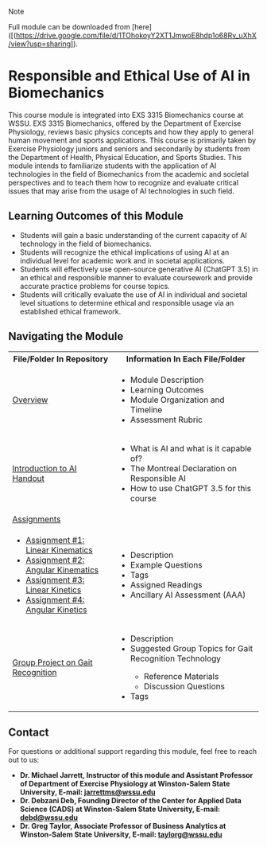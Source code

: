 > [!NOTE]
> Full module can be downloaded from [here]([(https://drive.google.com/file/d/1TOhokoyY2XT1JmwoE8hdp1o68Rv_uXhX/view?usp=sharing]). 
# Responsible and Ethical Use of AI in Biomechanics
This course module is integrated into EXS 3315 Biomechanics course at WSSU. EXS 3315 Biomechanics, offered by the Department of Exercise Physiology, reviews basic physics concepts and how they apply to general human movement and sports applications. This course is primarily taken by Exercise Physiology juniors and seniors and secondarily by students from the Department of Health, Physical Education, and Sports Studies. This module intends to familiarize students with the application of AI technologies in the field of Biomechanics from the academic and societal perspectives and to teach them how to recognize and evaluate critical issues that may arise from the usage of AI technologies in such field.  

## Learning Outcomes of this Module

* Students will gain a basic understanding of the current capacity of AI technology in the field of biomechanics.
* Students will recognize the ethical implications of using AI at an individual level for academic work and in societal applications.
* Students will effectively use open-source generative AI (ChatGPT 3.5) in an ethical and responsible manner to evaluate coursework and provide accurate practice problems for course topics.
* Students will critically evaluate the use of AI in individual and societal level situations to determine ethical and responsible usage via an established ethical framework.

## Navigating the Module
<table>
  <tbody>
    <tr>
      <th>File/Folder In Repository</th>
      <th>Information In Each File/Folder</th>
    </tr>
    <tr>
      <td><a href="https://drive.google.com/file/d/10D8R9v3jxjFSIO7-dlo7ckxpWv_e29rh/view?usp=sharing">Overview</a></td>
      <td>
        <ul>
          <li>Module Description</li>
          <li>Learning Outcomes </li>
          <li>Module Organization and Timeline</li>
          <li>Assessment Rubric</li>
        </ul>
      </td>
    </tr>
    <tr>
      <td><a href="https://drive.google.com/file/d/1A09gPxnTV4YfhohDRAi1s-xtUUp5uG7c/view?usp=sharing">Introduction to AI Handout</a></td>
      <td>
        <ul>
          <li>What is AI and what is it capable of?</li>
          <li>The Montreal Declaration on Responsible AI</li>
          <li>How to use ChatGPT 3.5 for this course</li>
        </ul>
      </td>
    </tr>
     <tr>
      <td> <a href="https://drive.google.com/drive/folders/1iJJDkkOmKLia3YyNoDrz8oL-dvZDBB9G?usp=sharing">Assignments</a></td>
      <td>
      </td>
    </tr>
    <tr>
      <td>
        <ul>
          <li><a href="https://drive.google.com/file/d/1vPWg8j9-vqyNTuqi1jTwmQFgxfpRiA_I/view?usp=sharing">Assignment #1: Linear Kinematics</a></li>
          <li><a href="https://drive.google.com/file/d/1iRZz9fuK9wjiRTxqD2DfVvFk6K4gM4Kk/view?usp=sharing">Assignment #2: Angular Kinematics</a></li>
          <li><a href="https://drive.google.com/file/d/1Zv1lLRWH1Gw2CSom7gHUMoeJUSiCUGkk/view?usp=sharing">Assignment #3: Linear Kinetics</a></li>
          <li><a href="https://drive.google.com/file/d/1MtV_6-kd8VtEIKWShlG1bcexK5QItBXG/view?usp=sharing">Assignment #4: Angular Kinetics</a></li>
        </ul>
      </td>
      <td>
        <ul>
          <li>Description</li>
          <li>Example Questions</li>
          <li>Tags</li>
          <li>Assigned Readings</li>
          <li>Ancillary AI Assessment (AAA)</li>
        </ul>
      </td>
    </tr>
  <tr>
      <td>
          <a href="https://drive.google.com/file/d/1NTaUXeaEPZ2kAHKRRh408y8fQHZarIxP/view?usp=sharing">Group Project on Gait Recognition</a>  
      </td>
      <td>
        <ul>
          <li>Description</li>
          <li>Suggested Group Topics for Gait Recognition Technology</li>
          <ul>
            <li>Reference Materials</li>
            <li>Discussion Questions</li>
          </ul>
          <li>Tags</li>
        </ul>
      </td>
    </tr>
  </tbody>
</table>

## Contact
For questions or additional support regarding this module, feel free to reach out to us:
* **Dr. Michael Jarrett, Instructor of this module and Assistant Professor of Department of Exercise Physiology
at Winston-Salem State University, E-mail: jarrettms@wssu.edu**
* **Dr. Debzani Deb, Founding Director of the Center for Applied Data Science (CADS) at Winston-Salem State University,
  E-mail: debd@wssu.edu**
* **Dr. Greg Taylor, Associate Professor of Business Analytics at Winston-Salem State University, E-mail: taylorg@wssu.edu**
